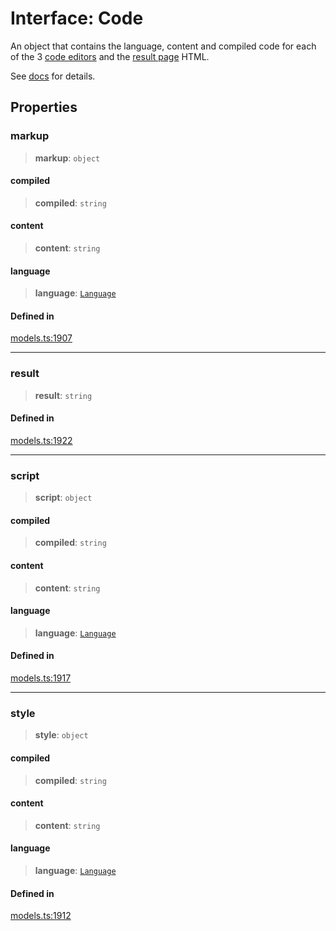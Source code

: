 # Interface: Code

An object that contains the language, content and compiled code for each of the 3 [code editors](https://livecodes.io/docs/features/projects)
and the [result page](https://livecodes.io/docs/features/result) HTML.

See [docs](https://livecodes.io/docs/api/interfaces/Code) for details.

## Properties

### markup

> **markup**: `object`

#### compiled

> **compiled**: `string`

#### content

> **content**: `string`

#### language

> **language**: [`Language`](../type-aliases/Language.md)

#### Defined in

[models.ts:1907](https://github.com/live-codes/livecodes/blob/870dbc3ade068368e560b53c5658cb1fbf40ada3/src/sdk/models.ts#L1907)

***

### result

> **result**: `string`

#### Defined in

[models.ts:1922](https://github.com/live-codes/livecodes/blob/870dbc3ade068368e560b53c5658cb1fbf40ada3/src/sdk/models.ts#L1922)

***

### script

> **script**: `object`

#### compiled

> **compiled**: `string`

#### content

> **content**: `string`

#### language

> **language**: [`Language`](../type-aliases/Language.md)

#### Defined in

[models.ts:1917](https://github.com/live-codes/livecodes/blob/870dbc3ade068368e560b53c5658cb1fbf40ada3/src/sdk/models.ts#L1917)

***

### style

> **style**: `object`

#### compiled

> **compiled**: `string`

#### content

> **content**: `string`

#### language

> **language**: [`Language`](../type-aliases/Language.md)

#### Defined in

[models.ts:1912](https://github.com/live-codes/livecodes/blob/870dbc3ade068368e560b53c5658cb1fbf40ada3/src/sdk/models.ts#L1912)